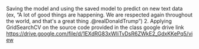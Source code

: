 Saving the model and using the saved model to predict on new text data (ex, “A lot of good things are happening. We are respected again throughout the world, and that's a great thing .@realDonaldTrump”) 2. Applying GridSearchCV on the source code provided in the class 
google drive link
https://drive.google.com/file/d/1EXdRG83xWIiTvDsR6ZWkE2_GdxKKePq5/view
